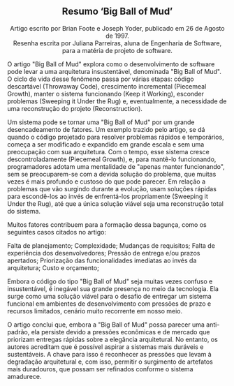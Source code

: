 <h2 align="center">Resumo ‘Big Ball of Mud’</h2>
<p align="center">Artigo escrito por Brian Foote e Joseph Yoder, publicado em 26 de Agosto de 1997.<br>
Resenha escrita por Juliana Parreiras, aluna de Engenharia de Software, para a matéria de projeto de software.</p>

O artigo "Big Ball of Mud" explora como o desenvolvimento de software pode levar a uma arquitetura insustentável, denominada "Big Ball of Mud". O ciclo de vida desse fenômeno passa por várias etapas: código descartável (Throwaway Code), crescimento incremental (Piecemeal Growth), manter o sistema funcionando (Keep it Working), esconder problemas (Sweeping it Under the Rug) e, eventualmente, a necessidade de uma reconstrução do projeto (Reconstruction).

Um sistema pode se tornar uma "Big Ball of Mud" por um grande desencadeamento de fatores. Um exemplo trazido pelo artigo, se dá quando o código projetado para resolver problemas rápidos e temporários, começa a ser modificado e expandido em grande escala e sem uma preocupação com sua arquitetura. Com o tempo, esse sistema cresce descontroladamente (Piecemeal Growth), e, para mantê-lo funcionando, programadores adotam uma mentalidade de "apenas manter funcionando", sem se preocuparem-se com a devida solução do problema, que muitas vezes é mais profundo e custoso do que pode parecer. Em relação a problemas que vão surgindo durante a evolução, usam soluções rápidas para escondê-los ao invés de enfrentá-los propriamente (Sweeping it Under the Rug), até que a única solução viável seja uma reconstrução total do sistema.

Muitos fatores contribuem para a formação dessa bagunça, como os seguintes casos citados no artigo: 

Falta de planejamento;
Complexidade;
Mudanças de requisitos;
Falta de experiência dos desenvolvedores;
Pressão de entrega e/ou prazos apertados;
Priorização das funcionalidades imediatas ao invés da arquitetura;
Custo e orçamento;

Embora o código do tipo "Big Ball of Mud" seja muitas vezes confuso e insustentável, é inegável sua grande presença no meio da tecnologia. Ela surge como uma solução viável para o desafio de entregar um sistema funcional em ambientes de desenvolvimento com pressões de prazo e recursos limitados, cenário muito recorrente em nosso meio.

O artigo conclui que, embora a "Big Ball of Mud" possa parecer uma anti-padrão, ela persiste devido a pressões econômicas e de mercado que priorizam entregas rápidas sobre a elegância arquitetural. No entanto, os autores acreditam que é possível aspirar a sistemas mais duráveis e sustentáveis. A chave para isso é reconhecer as pressões que levam à degradação arquitetural e, com isso, permitir o surgimento de artefatos mais duradouros, que possam ser refinados conforme o sistema amadurece.

